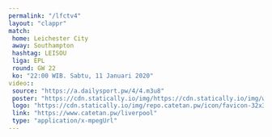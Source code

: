 ```yaml
---
permalink: "/lfctv4"
layout: "clappr"
match:
 home: Leichester City
 away: Southampton
 hashtag: LEISOU
 liga: EPL
 round: GW 22
 ko: "22:00 WIB. Sabtu, 11 Januari 2020"
video::
 source: "https://a.dailysport.pw/4/4.m3u8"
 poster: "https://cdn.statically.io/img/https://cdn.statically.io/img/wallpaperplay.com/walls/full/7/1/1/324254.jpg?w=720&quality=60&format=webp"
 logo: "https://cdn.statically.io/img/repo.catetan.pw/icon/favicon-32x32.png"
 link: "https://www.catetan.pw/liverpool"
 type: "application/x-mpegUrl"
---
```

